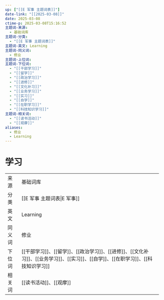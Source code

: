 ```yaml
---
up: ["[[E 军事 主题词表]]"]
date-link: "[[2025-03-08]]"
date: 2025-03-08
ctime-p: 2025-03-08T15:16:52
主题词-来源:
  - 基础词库
主题词-分类:
  - "[[E 军事 主题词表]]"
主题词-英文: Learning
主题词-同义词:
  - 修业
主题词-上位词: 
主题词-下位词:
  - "[[干部学习]]"
  - "[[留学]]"
  - "[[政治学习]]"
  - "[[进修]]"
  - "[[文化补习]]"
  - "[[业务学习]]"
  - "[[实习]]"
  - "[[自学]]"
  - "[[在职学习]]"
  - "[[科技知识学习]]"
主题词-相关词:
  - "[[读书活动]]"
  - "[[观摩]]"
aliases:
  - 修业
  - Learning
---
```


# 学习

|   |   |
|---|---|
|来源|基础词库|
|分类|[[E 军事 主题词表\|E 军事]]|
|英文|Learning|
|同义词|修业|
|下位词|[[干部学习]]、[[留学]]、[[政治学习]]、[[进修]]、[[文化补习]]、[[业务学习]]、[[实习]]、[[自学]]、[[在职学习]]、[[科技知识学习]]|
|相关词|[[读书活动]]、[[观摩]]|
